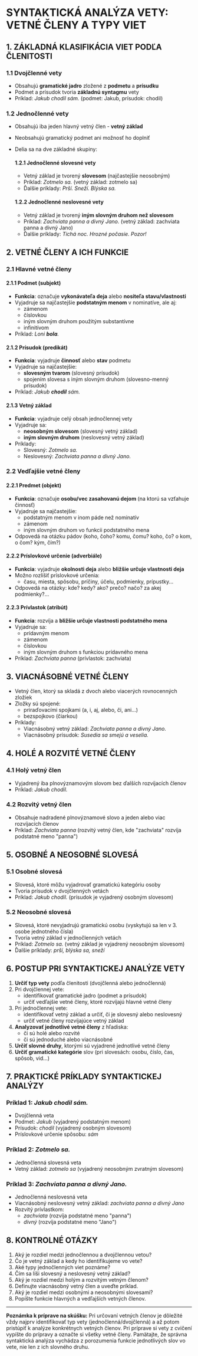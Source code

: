 # SYNTAKTICKÁ ANALÝZA VETY: VETNÉ ČLENY A TYPY VIET

## 1. ZÁKLADNÁ KLASIFIKÁCIA VIET PODĽA ČLENITOSTI

### 1.1 Dvojčlenné vety

- Obsahujú **gramatické jadro** zložené z **podmetu** a **prísudku**
- Podmet a prísudok tvoria **základnú syntagmu** vety
- Príklad: *Jakub chodil sám.* (podmet: Jakub, prísudok: chodil)

### 1.2 Jednočlenné vety

- Obsahujú iba jeden hlavný vetný člen - **vetný základ**
- Neobsahujú gramatický podmet ani možnosť ho doplniť
- Delia sa na dve základné skupiny:
  
  #### 1.2.1 Jednočlenné slovesné vety

  - Vetný základ je tvorený **slovesom** (najčastejšie neosobným)
  - Príklad: *Zotmelo sa.* (vetný základ: zotmelo sa)
  - Ďalšie príklady: *Prší. Sneží. Blýska sa.*
  
  #### 1.2.2 Jednočlenné neslovesné vety

  - Vetný základ je tvorený **iným slovným druhom než slovesom**
  - Príklad: *Zachviata panna a divný Jano.* (vetný základ: zachviata panna a divný Jano)
  - Ďalšie príklady: *Tichá noc. Hrozné počasie. Pozor!*

## 2. VETNÉ ČLENY A ICH FUNKCIE

### 2.1 Hlavné vetné členy

#### 2.1.1 Podmet (subjekt)

- **Funkcia**: označuje **vykonávateľa deja** alebo **nositeľa stavu/vlastnosti**
- Vyjadruje sa najčastejšie **podstatným menom** v nominatíve, ale aj:
  - zámenom
  - číslovkou
  - iným slovným druhom použitým substantívne
  - infinitívom
- Príklad: *Loni **bola**.*

#### 2.1.2 Prísudok (predikát)

- **Funkcia**: vyjadruje **činnosť** alebo **stav** podmetu
- Vyjadruje sa najčastejšie:
  - **slovesným tvarom** (slovesný prísudok)
  - spojením slovesa s iným slovným druhom (slovesno-menný prísudok)
- Príklad: *Jakub **chodil** sám.*

#### 2.1.3 Vetný základ

- **Funkcia**: vyjadruje celý obsah jednočlennej vety
- Vyjadruje sa:
  - **neosobným slovesom** (slovesný vetný základ)
  - **iným slovným druhom** (neslovesný vetný základ)
- Príklady:
  - Slovesný: *Zotmelo sa.*
  - Neslovesný: *Zachviata panna a divný Jano.*

### 2.2 Vedľajšie vetné členy

#### 2.2.1 Predmet (objekt)

- **Funkcia**: označuje **osobu/vec zasahovanú dejom** (na ktorú sa vzťahuje činnosť)
- Vyjadruje sa najčastejšie:
  - podstatným menom v inom páde než nominatív
  - zámenom
  - iným slovným druhom vo funkcii podstatného mena
- Odpovedá na otázku pádov (koho, čoho? komu, čomu? koho, čo? o kom, o čom? kým, čím?)

#### 2.2.2 Príslovkové určenie (adverbiále)

- **Funkcia**: vyjadruje **okolnosti deja** alebo **bližšie určuje vlastnosti deja**
- Možno rozlíšiť príslovkové určenia:
  - času, miesta, spôsobu, príčiny, účelu, podmienky, prípustky...
- Odpovedá na otázky: kde? kedy? ako? prečo? načo? za akej podmienky?...

#### 2.2.3 Prívlastok (atribút)

- **Funkcia**: rozvíja a **bližšie určuje vlastnosti podstatného mena**
- Vyjadruje sa:
  - prídavným menom
  - zámenom
  - číslovkou
  - iným slovným druhom s funkciou prídavného mena
- Príklad: *Zachviata panna* (prívlastok: zachviata)

## 3. VIACNÁSOBNÉ VETNÉ ČLENY

- Vetný člen, ktorý sa skladá z dvoch alebo viacerých rovnocenných zložiek
- Zložky sú spojené:
  - priraďovacími spojkami (a, i, aj, alebo, či, ani...)
  - bezspojkovo (čiarkou)
- Príklady:
  - Viacnásobný vetný základ: *Zachviata panna a divný Jano.*
  - Viacnásobný prísudok: *Susedia sa smejú a veselia.*

## 4. HOLÉ A ROZVITÉ VETNÉ ČLENY

### 4.1 Holý vetný člen

- Vyjadrený iba plnovýznamovým slovom bez ďalších rozvíjacích členov
- Príklad: *Jakub chodil.*

### 4.2 Rozvitý vetný člen

- Obsahuje nadradené plnovýznamové slovo a jeden alebo viac rozvíjacích členov
- Príklad: *Zachviata panna* (rozvitý vetný člen, kde "zachviata" rozvíja podstatné meno "panna")

## 5. OSOBNÉ A NEOSOBNÉ SLOVESÁ

### 5.1 Osobné slovesá

- Slovesá, ktoré môžu vyjadrovať gramatickú kategóriu osoby
- Tvoria prísudok v dvojčlenných vetách
- Príklad: *Jakub chodil.* (prísudok je vyjadrený osobným slovesom)

### 5.2 Neosobné slovesá

- Slovesá, ktoré nevyjadrujú gramatickú osobu (vyskytujú sa len v 3. osobe jednotného čísla)
- Tvoria vetný základ v jednočlenných vetách
- Príklad: *Zotmelo sa.* (vetný základ je vyjadrený neosobným slovesom)
- Ďalšie príklady: *prší, blýska sa, sneží*

## 6. POSTUP PRI SYNTAKTICKEJ ANALÝZE VETY

1. **Určiť typ vety** podľa členitosti (dvojčlenná alebo jednočlenná)
2. Pri dvojčlennej vete:
   - identifikovať gramatické jadro (podmet a prísudok)
   - určiť vedľajšie vetné členy, ktoré rozvíjajú hlavné vetné členy
3. Pri jednočlennej vete:
   - identifikovať vetný základ a určiť, či je slovesný alebo neslovesný
   - určiť vetné členy rozvíjajúce vetný základ
4. **Analyzovať jednotlivé vetné členy** z hľadiska:
   - či sú holé alebo rozvité
   - či sú jednoduché alebo viacnásobné
5. **Určiť slovné druhy**, ktorými sú vyjadrené jednotlivé vetné členy
6. **Určiť gramatické kategórie** slov (pri slovesách: osobu, číslo, čas, spôsob, vid...)

## 7. PRAKTICKÉ PRÍKLADY SYNTAKTICKEJ ANALÝZY

### Príklad 1: *Jakub chodil sám.*

- Dvojčlenná veta
- Podmet: *Jakub* (vyjadrený podstatným menom)
- Prísudok: *chodil* (vyjadrený osobným slovesom)
- Príslovkové určenie spôsobu: *sám*

### Príklad 2: *Zotmelo sa.*

- Jednočlenná slovesná veta
- Vetný základ: *zotmelo sa* (vyjadrený neosobným zvratným slovesom)

### Príklad 3: *Zachviata panna a divný Jano.*

- Jednočlenná neslovesná veta
- Viacnásobný neslovesný vetný základ: *zachviata panna a divný Jano*
- Rozvitý prívlastkom:
  - *zachviata* (rozvíja podstatné meno "panna")
  - *divný* (rozvíja podstatné meno "Jano")

## 8. KONTROLNÉ OTÁZKY

1. Aký je rozdiel medzi jednočlennou a dvojčlennou vetou?
2. Čo je vetný základ a kedy ho identifikujeme vo vete?
3. Aké typy jednočlenných viet poznáme?
4. Čím sa líši slovesný a neslovesný vetný základ?
5. Aký je rozdiel medzi holým a rozvitým vetným členom?
6. Definujte viacnásobný vetný člen a uveďte príklad.
7. Aký je rozdiel medzi osobnými a neosobnými slovesami?
8. Popíšte funkcie hlavných a vedľajších vetných členov.

---

**Poznámka k príprave na skúšku:**
Pri určovaní vetných členov je dôležité vždy najprv identifikovať typ vety (jednočlenná/dvojčlenná) a až potom pristúpiť k analýze konkrétnych vetných členov. Pri príprave si vety z cvičení vypíšte do prípravy a označte si všetky vetné členy. Pamätajte, že správna syntaktická analýza vychádza z porozumenia funkcie jednotlivých slov vo vete, nie len z ich slovného druhu.
